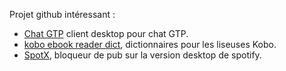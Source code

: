 Projet github intéressant :

* [Chat GTP](https://github.com/lencx/ChatGPT) client desktop pour chat GTP.
* [kobo ebook reader dict](https://github.com/BoboTiG/ebook-reader-dict), dictionnaires pour les liseuses Kobo.
* [SpotX](https://github.com/SpotX-Official/SpotX), bloqueur de pub sur la version desktop de spotify.